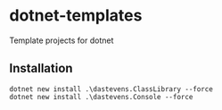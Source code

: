 # dotnet-templates
Template projects for dotnet

## Installation

```
dotnet new install .\dastevens.ClassLibrary --force
dotnet new install .\dastevens.Console --force
```